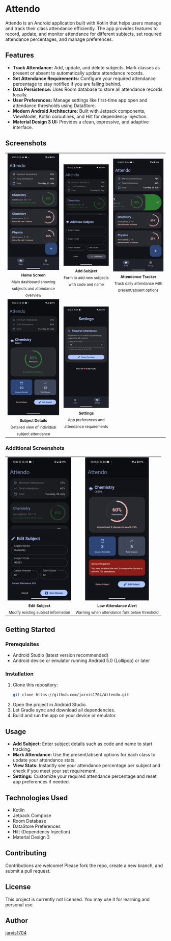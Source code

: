 # Attendo

Attendo is an Android application built with Kotlin that helps users manage and track their class attendance efficiently. The app provides features to record, update, and monitor attendance for different subjects, set required attendance percentages, and manage preferences.

## Features

- **Track Attendance:** Add, update, and delete subjects. Mark classes as present or absent to automatically update attendance records.
- **Set Attendance Requirements:** Configure your required attendance percentage to stay notified if you are falling behind.
- **Data Persistence:** Uses Room database to store all attendance records locally.
- **User Preferences:** Manage settings like first-time app open and attendance thresholds using DataStore.
- **Modern Android Architecture:** Built with Jetpack components, ViewModel, Kotlin coroutines, and Hilt for dependency injection.
- **Material Design 3 UI:** Provides a clean, expressive, and adaptive interface.

## Screenshots

<table>
  <tr>
    <td align="center">
      <img src="screenshots/home_screen.png" width="200" alt="Home Screen"/>
      <br />
      <sub><b>Home Screen</b></sub>
      <br />
      <sub>Main dashboard showing subjects and attendance overview</sub>
    </td>
    <td align="center">
      <img src="screenshots/add_subject.png" width="200" alt="Add Subject"/>
      <br />
      <sub><b>Add Subject</b></sub>
      <br />
      <sub>Form to add new subjects with code and name</sub>
    </td>
    <td align="center">
      <img src="screenshots/attendance_tracker.png" width="200" alt="Attendance Tracker"/>
      <br />
      <sub><b>Attendance Tracker</b></sub>
      <br />
      <sub>Track daily attendance with present/absent options</sub>
    </td>
  </tr>
  <tr>
    <td align="center">
      <img src="screenshots/subject_detail.png" width="200" alt="Subject Details"/>
      <br />
      <sub><b>Subject Details</b></sub>
      <br />
      <sub>Detailed view of individual subject attendance</sub>
    </td>
    <td align="center">
      <img src="screenshots/settings.png" width="200" alt="Settings"/>
      <br />
      <sub><b>Settings</b></sub>
      <br />
      <sub>App preferences and attendance requirements</sub>
    </td>
  </tr>
</table>

### Additional Screenshots

<table>
  <tr>
    <td align="center">
      <img src="screenshots/edit_subject.png" width="200" alt="Edit Subject"/>
      <br />
      <sub><b>Edit Subject</b></sub>
      <br />
      <sub>Modify existing subject information</sub>
    </td>
    <td align="center">
      <img src="screenshots/attendance_warning.png" width="200" alt="Attendance Warning"/>
      <br />
      <sub><b>Low Attendance Alert</b></sub>
      <br />
      <sub>Warning when attendance falls below threshold</sub>
    </td>
  </tr>
</table>

## Getting Started

### Prerequisites
- Android Studio (latest version recommended)
- Android device or emulator running Android 5.0 (Lollipop) or later

### Installation
1. Clone this repository:
    ```bash
    git clone https://github.com/jarvis1704/Attendo.git
    ```
2. Open the project in Android Studio.
3. Let Gradle sync and download all dependencies.
4. Build and run the app on your device or emulator.

## Usage

- **Add Subject:** Enter subject details such as code and name to start tracking.
- **Mark Attendance:** Use the present/absent options for each class to update your attendance stats.
- **View Stats:** Instantly see your attendance percentage per subject and check if you meet your set requirement.
- **Settings:** Customize your required attendance percentage and reset app preferences if needed.

## Technologies Used

- Kotlin
- Jetpack Compose
- Room Database
- DataStore Preferences
- Hilt (Dependency Injection)
- Material Design 3

## Contributing

Contributions are welcome! Please fork the repo, create a new branch, and submit a pull request.

## License

This project is currently not licensed. You may use it for learning and personal use.

## Author

[jarvis1704](https://github.com/jarvis1704)
